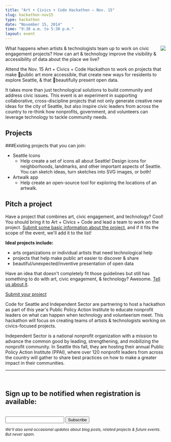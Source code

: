 ```yaml
---
title: "Art + Civics + Code Hackathon – Nov. 15"
slug: hackathon-nov15
type: hackathon
date: "November 15, 2014"
time: "9:30 a.m. to 5:30 p.m."
layout: event
---
```


<img src="{{site.baseurl}}/assets/nov-15-compact.jpg" style="float:right;margin-left:20px;">What happens when artists & technologists team up to work on civic engagement projects? How can art & technology improve the visibility & accessibility of data about the place we live?

Attend the Nov. 15 Art + Civics + Code Hackathon to work on projects that make public art more accessible, that create new ways for residents to explore Seattle, & that beautifully present open data.

It takes more than just technological solutions to build community and address civic issues. This event is an experiment in supporting collaborative, cross-discipline projects that not only generate creative new ideas for the city of Seattle, but also inspire civic leaders from across the country to re-think how nonprofits, government, and volunteers can leverage technology to tackle community needs.

## Projects

###Existing projects that you can join:

- Seattle Icons
  - Help create a set of icons all about Seattle! Design icons for neighborhoods, landmarks, and other important aspects of Seattle. You can sketch ideas, turn sketches into SVG images, or both!
- Artwalk app
  - Help create an open-source tool for exploring the locations of an artwalk.
  

## Pitch a project

Have a project that combines art, civic engagement, and technology? Cool! You should bring it to Art + Civics + Code and lead a team to work on the project. [Submit some basic information about the project](http://goo.gl/forms/BcxB8ufho7), and if it fits the scope of the event, we'll add it to the list!

**Ideal projects include:** 

- arts organizations or individual artists that need technological help
- projects that help make public art easier to discover & share
- beautiful/unexpected/inventive presentation of open data 

Have an idea that doesn't completely fit those guidelines but still has something to do with art, civic engagement, & technology? Awesome. [Tell us about it](http://goo.gl/forms/BcxB8ufho7).


<a href="http://goo.gl/forms/BcxB8ufho7" class="button">Submit your project</a>

Code for Seattle and Independent Sector are partnering to host a hackathon as part of this year's Public Policy Action Institute to educate nonprofit leaders on what can happen when technology and volunteerism meet. This hackathon will focus on creating teams of artists & technologists working on civics-focused projects.

Independent Sector is a national nonprofit organization with a mission to advance the common good by leading, strengthening, and mobilizing the nonprofit community.  In Seattle this fall, they are hosting their annual Public Policy Action Institute (PPAI), where over 120 nonprofit leaders from across the country will gather to share best practices on how to make a greater impact in their communities.


---


<br>


<div id="mc_embed_signup" class="newsletter">
  <h2>Sign up to be notified when registration is available:</h2>
  <br>
  <form action="//artcivicscode.us9.list-manage.com/subscribe/post?u=f4f4c5e474bceb014c45f5de3&amp;id=c13f4b4368" method="post" id="mc-embedded-subscribe-form" name="mc-embedded-subscribe-form" class="validate" target="_blank" novalidate>
      <div id="mc_embed_signup_scroll">
         <input type="hidden" value="event-nov15" name="SOURCE" class="" id="mce-SOURCE">
  <div class="mc-field-group">
          <input type="email" value="" name="EMAIL" class="required email" id="mce-EMAIL">
          <input type="submit" value="Subscribe" name="subscribe" id="mc-embedded-subscribe" class="button">
        </div>
    <div id="mce-responses" class="clear">
      <div class="response" id="mce-error-response" style="display:none"></div>
      <div class="response" id="mce-success-response" style="display:none"></div>
    </div>    <!-- real people should not fill this in and expect good things - do not remove this or risk form bot signups-->
      <div style="position: absolute; left: -5000px;"><input type="text" name="b_f4f4c5e474bceb014c45f5de3_c13f4b4368" tabindex="-1" value=""></div>
      </div>
      <p style="font-size:12px; font-style: italic;">We'll also send occasional updates about blog posts, related projects & future events. But never spam.</p>
  </form>
</div>